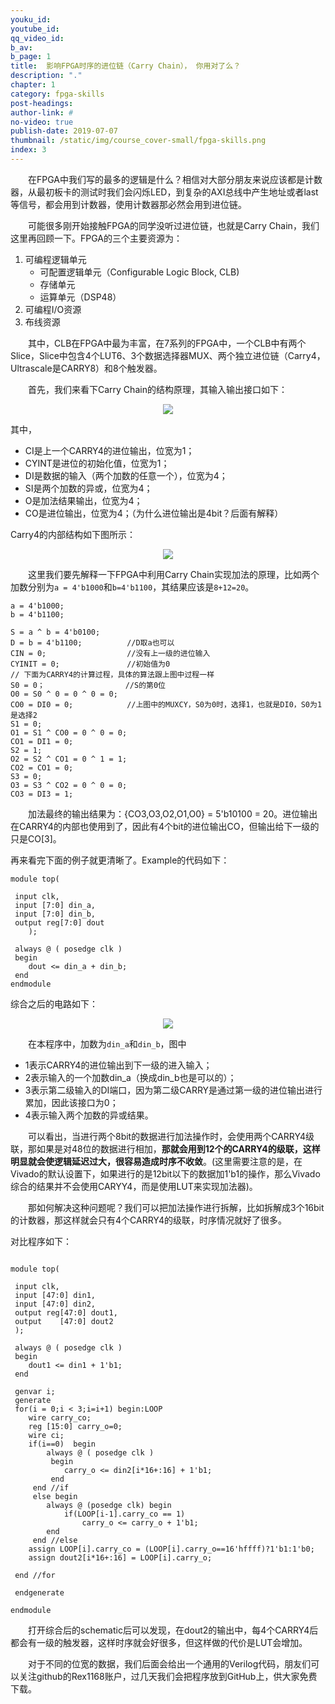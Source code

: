 ```yaml
---
youku_id: 
youtube_id: 
qq_video_id: 
b_av: 
b_page: 1
title:  影响FPGA时序的进位链（Carry Chain）， 你用对了么？
description: "."
chapter: 1
category: fpga-skills
post-headings:
author-link: #
no-video: true
publish-date: 2019-07-07
thumbnail: /static/img/course_cover-small/fpga-skills.png
index: 3
---
```



 


&emsp;&emsp;在FPGA中我们写的最多的逻辑是什么？相信对大部分朋友来说应该都是计数器，从最初板卡的测试时我们会闪烁LED，到复杂的AXI总线中产生地址或者last等信号，都会用到计数器，使用计数器那必然会用到进位链。

&emsp;&emsp;可能很多刚开始接触FPGA的同学没听过进位链，也就是Carry Chain，我们这里再回顾一下。FPGA的三个主要资源为：
 1. 可编程逻辑单元
     - 可配置逻辑单元（Configurable Logic Block, CLB)
     - 存储单元
     - 运算单元（DSP48）
 2. 可编程I/O资源
 3. 布线资源

&emsp;&emsp;其中，CLB在FPGA中最为丰富，在7系列的FPGA中，一个CLB中有两个Slice，Slice中包含4个LUT6、3个数据选择器MUX、两个独立进位链（Carry4，Ultrascale是CARRY8）和8个触发器。

&emsp;&emsp;首先，我们来看下Carry Chain的结构原理，其输入输出接口如下：


<p align="center">
  <img src="https://raw.githubusercontent.com/Bounce00/pic/master/fpga/fpga_skills/carry1.png">
</p>




其中，
 - CI是上一个CARRY4的进位输出，位宽为1；
 - CYINT是进位的初始化值，位宽为1；
 - DI是数据的输入（两个加数的任意一个），位宽为4；
 - SI是两个加数的异或，位宽为4；
 - O是加法结果输出，位宽为4；
 - CO是进位输出，位宽为4；（为什么进位输出是4bit？后面有解释）


Carry4的内部结构如下图所示：

<p align="center">
  <img src="https://raw.githubusercontent.com/Bounce00/pic/master/fpga/fpga_skills/carry2.png">
</p>



&emsp;&emsp;这里我们要先解释一下FPGA中利用Carry Chain实现加法的原理，比如两个加数分别为`a = 4'b1000`和`b=4'b1100`，其结果应该是`8+12=20`。

```
a = 4'b1000;
b = 4'b1100;

S = a ^ b = 4'b0100;
D = b = 4'b1100;          //D取a也可以
CIN = 0;                  //没有上一级的进位输入
CYINIT = 0;               //初始值为0
// 下面为CARRY4的计算过程，具体的算法跟上图中过程一样
S0 = 0；                  //S的第0位
O0 = S0 ^ 0 = 0 ^ 0 = 0;
CO0 = DI0 = 0;            //上图中的MUXCY，S0为0时，选择1，也就是DI0，S0为1是选择2
S1 = 0;
O1 = S1 ^ CO0 = 0 ^ 0 = 0;
CO1 = DI1 = 0;
S2 = 1;
O2 = S2 ^ CO1 = 0 ^ 1 = 1;
CO2 = CO1 = 0;
S3 = 0;
O3 = S3 ^ CO2 = 0 ^ 0 = 0;
CO3 = DI3 = 1;
```
&emsp;&emsp;加法最终的输出结果为：{CO3,O3,O2,O1,O0} = 5'b10100 = 20。进位输出在CARRY4的内部也使用到了，因此有4个bit的进位输出CO，但输出给下一级的只是CO[3]。

再来看完下面的例子就更清晰了。Example的代码如下：
```
module top(

 input clk,
 input [7:0] din_a,
 input [7:0] din_b,
 output reg[7:0] dout
    );
    
 always @ ( posedge clk )
 begin
    dout <= din_a + din_b;
 end  
endmodule
 ```

综合之后的电路如下：

<p align="center">
  <img src="https://raw.githubusercontent.com/Bounce00/pic/master/fpga/fpga_skills/carry3.png">
</p>



&emsp;&emsp;在本程序中，加数为`din_a`和`din_b`，图中
 - 1表示CARRY4的进位输出到下一级的进入输入；
 - 2表示输入的一个加数din_a（换成din_b也是可以的）；
 - 3表示第二级输入的DI端口，因为第二级CARRY是通过第一级的进位输出进行累加，因此该接口为0；
 - 4表示输入两个加数的异或结果。
 

&emsp;&emsp;可以看出，当进行两个8bit的数据进行加法操作时，会使用两个CARRY4级联，那如果是对48位的数据进行相加，**那就会用到12个的CARRY4的级联，这样明显就会使逻辑延迟过大，很容易造成时序不收敛**。(这里需要注意的是，在Vivado的默认设置下，如果进行的是12bit以下的数据加1'b1的操作，那么Vivado综合的结果并不会使用CARYY4，而是使用LUT来实现加法器)。


&emsp;&emsp;那如何解决这种问题呢？我们可以把加法操作进行拆解，比如拆解成3个16bit的计数器，那这样就会只有4个CARRY4的级联，时序情况就好了很多。

对比程序如下：
```

module top(

 input clk,
 input [47:0] din1,
 input [47:0] din2,
 output reg[47:0] dout1,
 output    [47:0] dout2
 );
    
 always @ ( posedge clk )
 begin
    dout1 <= din1 + 1'b1;
 end  
 
 genvar i;
 generate
 for(i = 0;i < 3;i=i+1) begin:LOOP
    wire carry_co;
    reg [15:0] carry_o=0;
    wire ci;
    if(i==0)  begin
        always @ ( posedge clk )
         begin
            carry_o <= din2[i*16+:16] + 1'b1;
         end
     end //if
     else begin
        always @ (posedge clk) begin
            if(LOOP[i-1].carry_co == 1)
                carry_o <= carry_o + 1'b1;
        end
     end //else
    assign LOOP[i].carry_co = (LOOP[i].carry_o==16'hffff)?1'b1:1'b0;
    assign dout2[i*16+:16] = LOOP[i].carry_o;

 end //for

 endgenerate

endmodule
```

&emsp;&emsp;打开综合后的schematic后可以发现，在dout2的输出中，每4个CARRY4后都会有一级的触发器，这样时序就会好很多，但这样做的代价是LUT会增加。

&emsp;&emsp;对于不同的位宽的数据，我们后面会给出一个通用的Verilog代码，朋友们可以关注github的Rex1168账户，过几天我们会把程序放到GitHub上，供大家免费下载。










